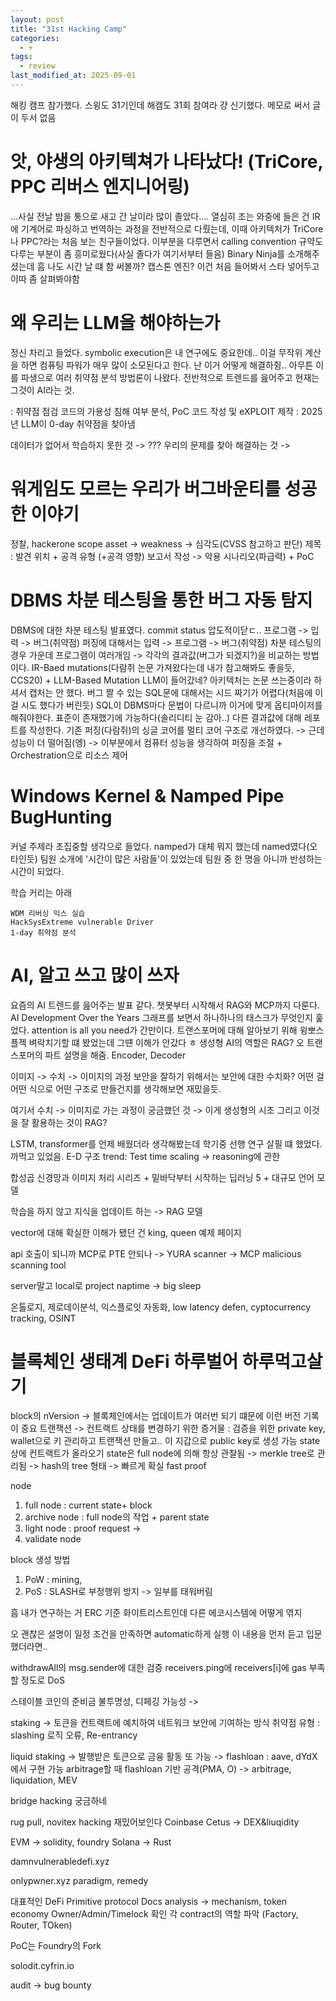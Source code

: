 ```yaml
---
layout: post
title: "31st Hacking Camp"
categories:
  - +
tags:
  - review
last_modified_at: 2025-09-01
---
```


해킹 캠프 참가했다. 스윙도 31기인데 해캠도 31회 참여라 걍 신기했다. 
메모로 써서 글이 두서 없음 

# 앗, 야생의 아키텍쳐가 나타났다! (TriCore, PPC 리버스 엔지니어링)
...사실 전날 밤을 통으로 새고 간 날이라 많이 졸았다.... 열심히 조는 와중에 들은 건 IR에 기계어로 파싱하고 번역하는 과정을 전반적으로 다뤘는데, 이때 아키텍처가 TriCore나 PPC?라는 처음 보는 친구들이었다. 이부분을 다루면서 calling convention 규약도 다루는 부분이 좀 흥미로웠다(사실 졸다가 여기서부터 들음)
Binary Ninja를 소개해주셨는데 흠 나도 시간 날 떄 함 써볼까? 캡스톤 엔진? 이건 처음 들어봐서 스타 넣어두고 이따 좀 살펴봐야함 

# 왜 우리는 LLM을 해야하는가
정신 차리고 들었다. symbolic execution은 내 연구에도 중요한데.. 이걸 무작위 계산을 하면 컴퓨팅 파워가 매우 많이 소모된다고 한다. 난 이거 어떻게 해결하쥥.. 아무튼 이를 파생으로 여러 취약점 분석 방법론이 나왔다. 
전반적으로 트렌드를 읊어주고 현재는 그것이 AI라는 것. 

: 취약점 점검 코드의 가용성 침해 여부 분석, PoC 코드 작성 및 eXPLOIT 제작
: 2025년 LLM이 0-day 취약점을 찾아냄 

데이터가 없어서 학습하지 못한 것 -> ??? 
우리의 문제를 찾아 해결하는 것 -> 

# 워게임도 모르는 우리가 버그바운티를 성공한 이야기
정찰, hackerone scope 
asset -> weakness -> 심각도(CVSS 참고하고 판단)
제목 : 발견 위치 + 공격 유형 (+공격 영향)
보고서 작성 -> 악용 시나리오(파급력) + PoC

# DBMS 차분 테스팅을 통한 버그 자동 탐지
DBMS에 대한 차분 테스팅 발표였다. commit status 압도적이닫ㄷ.. 
프로그램 -> 입력 -> 버그(취약점) 
퍼징에 대해서는 
입력 -> 프로그램 -> 버그(취약점)
차분 테스팅의 경우 
가운데 프로그램이 여러개임 -> 각각의 결과값(버그가 되겠지?)을 비교하는 방법이다. 
IR-Baed mutations(다람쥐 논문 가져왔다는데 내가 참고해봐도 좋을듯, CCS20) + LLM-Based Mutation 
LLM이 들어갔네? 아키텍처는 논문 쓰는중이라 하셔서 캡처는 안 했다. 버그 짤 수 있는 SQL문에 대해서는 시드 짜기가 어렵다(처음에 이걸 시도 했다가 버린듯)
SQL이 DBMS마다 문법이 다르니까 이거에 맞게 옵티마이저를 해줘야한다. 표준이 존재했기에 가능하다(솔리디티 눈 감아..) 다른 결과값에 대해 레포트를 작성한다. 
기존 퍼징(다람쥐)의 싱글 코어를 멀티 코어 구조로 개선하였다. -> 근데 성능이 더 떨어짐(엥) -> 이부분에서 컴퓨터 성능을 생각하여 퍼징을 조절 + Orchestration으로 리소스 제어 

# Windows Kernel & Namped Pipe BugHunting
커널 주제라 초집중할 생각으로 들었다. namped가 대체 뭐지 했는데 named였다(오타인듯) 팀원 소개에 '시간이 많은 사람들'이 있었는데 팀원 중 한 명을 아니까 반성하는 시간이 되었다. 

학습 커리는 아래 

```
WDM 리버싱 익스 실습 
HackSysExtreme vulnerable Driver 
1-day 취약점 분석 
``` 

# AI, 알고 쓰고 많이 쓰자
요즘의 AI 트렌드를 읊어주는 발표 같다. 챗봇부터 시작해서 RAG와 MCP까지 다룬다. 
AI Development Over the Years 그래프를 보면서 하나하나의 태스크가 무엇인지 훑었다. attention is all you need가 간만이다. 트랜스포머에 대해 알아보기 위해 윙뽀스 플젝 벼락치기할 떄 봤었는데 그떈 이해가 안갔다 ㅎ 생성형 AI의 역할은 RAG? 
오 트랜스포머의 파트 설명을 해줌. Encoder, Decoder 

이미지 -> 수치 -> 이미지의 과정 
보안을 잘하기 위해서는 보안에 대한 수치화? 어떤 걸 어떤 식으로 어떤 구조로 만들건지를 생각해보면 재밌을듯. 

여기서 수치 -> 이미지로 가는 과정이 궁금했던 것 -> 이게 생성형의 시초 
그리고 이것을 잘 활용하는 것이 RAG?

LSTM, transformer를 언제 배웠더라 생각해봤는데 학기중 선행 연구 살필 떄 했었다. 까먹고 있었음. 
E-D 구조 
trend: Test time scaling -> reasoning에 관한 

합성곱 신경망과 이미지 처리 시리즈 + 밑바닥부터 시작하는 딥러닝 5 + 대규모 언어 모델 

학습을 하지 않고 지식을 업데이트 하는 -> RAG 모델 

vector에 대해 확실한 이해가 됐던 건 king, queen 예제 페이지 

api 호출이 되니까 MCP로 PTE 안되나 -> YURA scanner 
-> MCP malicious scanning tool 

server말고 local로 
project naptime -> big sleep 

온톨로지, 제로데이분석, 익스플로잇 자동화, low latency defen, cyptocurrency tracking, OSINT

# 블록체인 생태계 DeFi 하루벌어 하루먹고살기
block의 nVersion -> 블록체인에서는 업데이트가 여러번 되기 떄문에 이런 버전 기록이 중요 
트랜잭션 -> 컨트랙트 상태를 변경하기 위한 증거물
: 검증을 위한 private key, wallet으로 키 관리하고 트랜잭션 만들고.. 이 지갑으로 public key로 생성 가능 
state상에 컨트랙트가 올라오기 state은 full node에 의해 항상 관찰됨
-> merkle tree로 관리됨 -> hash의 tree 형태 -> 빠르게 확실 fast proof 

node
1. full node : current state+ block 
2. archive node : full node의 작업 + parent state 
3. light node : proof request -> 
4. validate node 

block 생성 방법 
1. PoW : mining, 
2. PoS : SLASH로 부정행위 방지 -> 일부를 태워버림 

흠 내가 연구하는 거 ERC 기준 화이트리스트인데 
다른 에코시스템에 어떻게 엮지 

오 괜찮은 설명이 
일정 조건을 만족하면 automatic하게 실행
이 내용을 먼저 듣고 입문했더라면.. 

withdrawAll의 msg.sender에 대한 검증 
receivers.ping에 receivers[i]에 gas 부족할 정도로 DoS 

스테이블 코인의 준비금 불투명성, 디페깅 가능성 
-> 

staking -> 토큰을 컨트랙트에 예치하여 네트워크 보안에 기여하는 방식 
취약점 유형 : slashing 로직 오류, Re-entrancy 

liquid staking -> 발행받은 토큰으로 금융 활동 또 가능 
-> flashloan : aave, dYdX에서 구현 가능 
arbitrage할 때 flashloan 기반 공격(PMA, O)
-> arbitrage, liquidation, MEV 

bridge hacking 궁금하네 

rug pull, 
novitex hacking 재밌어보인다 
Coinbase 
Cetus -> DEX&liuqidity 

EVM -> solidity, foundry 
Solana -> Rust 

damnvulnerabledefi.xyz 

onlypwner.xyz 
paradigm, remedy 

대표적인 DeFi Primitive protocol
Docs analysis -> mechanism, token economy 
Owner/Admin/Timelock 확인 
각 contract의 역할 파악 (Factory, Router, TOken)

PoC는 Foundry의 Fork

solodit.cyfrin.io 

audit -> bug bounty 


